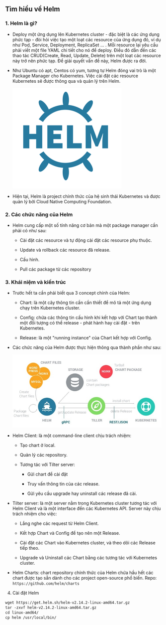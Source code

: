 ## Tìm hiểu về Helm

### 1. Helm là gì?

- Deploy một ứng dụng lên Kubernetes cluster - đặc biệt là các ứng dụng phức tạp - đòi hỏi việc tạo một loạt các resource của ứng dụng đó, ví dụ như Pod, Service, Deployment, ReplicaSet ... . Mỗi resource lại yêu cầu phải viết một file YAML chi tiết cho nó để deploy. Điều đó dẫn đến các thao tác CRUD(Create, Read, Update, Delete) trên một loạt các resource này trở nên phức tạp. Để giải quyết vấn đề này, Helm được ra đời.

- Như Ubuntu có apt, Centos có yum, tương tự Helm đóng vai trò là một Package Manager cho Kubernetes. Việc cài đặt các resource Kubernetes sẽ được thông qua và quản lý trên Helm. 

  ![alt](../images/helm.png)
  
- Hiện tại, Helm là project chính thức của hệ sinh thái Kubernetes và được quản lý bởi Cloud Native Computing Foundation.

### 2. Các chức năng của Helm

- Helm cung cấp một số tính năng cơ bản mà một package manager cần phải có như sau:

	* Cài đặt các resource và tự động cài đặt các resource phụ thuộc.
    
	* Update và rollback các resource đã release.
    
	* Cấu hình.
    
	* Pull các package từ các repository
	
### 3. Khái niệm và kiến trúc

- Trước hết ta cần phải biết qua 3 concept chính của Helm:

    * Chart: là một cây thông tin cần cần thiết để mô tả một ứng dụng chạy trên Kubernetes cluster.
	
    * Config: chứa các thông tin cấu hình khi kết hợp với Chart tạo thành một đối tượng có thể release - phát hành hay cài đặt - trên Kubernetes.
	
    * Release: là một "running instance" của Chart kết hợp với Config.

- Các chức năng của Helm được thực hiện thông qua thành phần như sau:

  ![alt](../images/kientruc_helm.png)
  
- Helm Client: là một command-line client chịu trách nhiệm:

	* Tạo chart ở local.
    
	* Quản lý các repository.
    
	* Tương tác với Tilter server:
        
		- Gửi chart để cài đặt
        
		- Truy vấn thông tin của các release.
        
		- Gửi yêu cầu upgrade hay uninstall các release đã cài.

- Tilter server: là một server nằm trong Kubernetes cluster tương tác với Helm Client và là một interface đến các Kubernetes API. Server này chịu trách nhiệm cho việc:

	* Lắng nghe các request từ Helm Client.
    
	* Kết hợp Chart và Config để tạo nên một Release.
    
	* Cài đặt các Chart vào Kubernetes cluster, và theo dõi các Release tiếp theo.
    
	* Upgrade và Uninstall các Chart bằng các tương tác với Kubernetes cluster.
	
- Helm Charts: chart repository chính thức của Helm chứa hầu hết các chart được tạo sẵn dành cho các project open-source phổ biến. Repo: `https://github.com/helm/charts`
	
4. Cài đặt Helm

  ```
  wget https://get.helm.sh/helm-v2.14.2-linux-amd64.tar.gz
  tar -zxvf helm-v2.14.2-linux-amd64.tar.gz 
  cd linux-amd64/
  cp helm /usr/local/bin/
  ```
 

